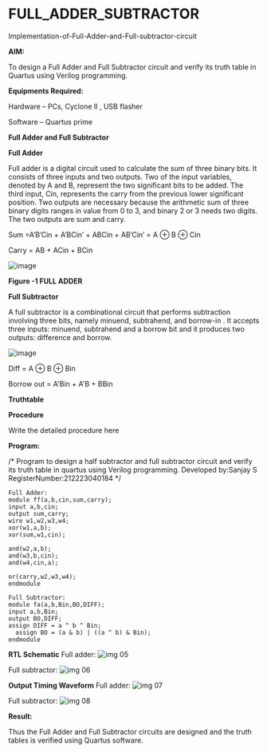 # FULL_ADDER_SUBTRACTOR

Implementation-of-Full-Adder-and-Full-subtractor-circuit

**AIM:**

To design a Full Adder and Full Subtractor circuit and verify its truth table in Quartus using Verilog programming.

**Equipments Required:**

Hardware – PCs, Cyclone II , USB flasher

Software – Quartus prime

**Full Adder and Full Subtractor**

**Full Adder**

Full adder is a digital circuit used to calculate the sum of three binary bits. It consists of three inputs and two outputs. Two of the input variables, denoted by A and B, represent the two significant bits to be added. The third input, Cin, represents the carry from the previous lower significant position. Two outputs are necessary because the arithmetic sum of three binary digits ranges in value from 0 to 3, and binary 2 or 3 needs two digits. The two outputs are sum and carry.

Sum =A’B’Cin + A’BCin’ + ABCin + AB’Cin’ = A ⊕ B ⊕ Cin 

Carry = AB + ACin + BCin

![image](https://github.com/naavaneetha/FULL_ADDER_SUBTRACTOR/assets/154305477/0f30ba51-5ffb-4198-845f-18e054f675e7)

**Figure -1 FULL ADDER**

**Full Subtractor**

A full subtractor is a combinational circuit that performs subtraction involving three bits, namely minuend, subtrahend, and borrow-in . It accepts three inputs: minuend, subtrahend and a borrow bit and it produces two outputs: difference and borrow.

![image](https://github.com/naavaneetha/FULL_ADDER_SUBTRACTOR/assets/154305477/02b24f51-ab51-4304-9ad6-7b81ffc1ead5)

Diff = A ⊕ B ⊕ Bin 

Borrow out = A'Bin + A'B + BBin

**Truthtable**

**Procedure**

Write the detailed procedure here

**Program:**

/* Program to design a half subtractor and full subtractor circuit and verify its truth table in quartus using Verilog programming. Developed by:Sanjay S RegisterNumber:212223040184
*/

```
Full Adder:
module ff(a,b,cin,sum,carry);
input a,b,cin;
output sum,carry;
wire w1,w2,w3,w4;       
xor(w1,a,b);
xor(sum,w1,cin);        

and(w2,a,b);
and(w3,b,cin);
and(w4,cin,a);

or(carry,w2,w3,w4);
endmodule

Full Subtractor:
module fa(a,b,Bin,BO,DIFF);
input a,b,Bin;
output BO,DIFF;
assign DIFF = a ^ b ^ Bin;
  assign BO = (a & b) | ((a ^ b) & Bin);
endmodule
```

**RTL Schematic**
Full adder:
![img 05](https://github.com/scarl-sanjay/FULL_ADDER_SUBTRACTOR/assets/147120917/5fcec29a-45bf-4c73-a171-d3201ad5bdb5)



Full subtractor:
![img 06](https://github.com/scarl-sanjay/FULL_ADDER_SUBTRACTOR/assets/147120917/b2b3cbad-0a56-4ee2-a70e-266baa13c919)

**Output Timing Waveform**
Full adder:
![img 07](https://github.com/scarl-sanjay/FULL_ADDER_SUBTRACTOR/assets/147120917/27e31c91-5453-49f4-a433-437021dc0309)

Full subtractor:
![img 08](https://github.com/scarl-sanjay/FULL_ADDER_SUBTRACTOR/assets/147120917/026410a2-47b2-4b06-add2-80a1d186055e)


**Result:**

Thus the Full Adder and Full Subtractor circuits are designed and the truth tables is verified using Quartus software.



